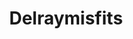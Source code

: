 ---
title: Delraymisfits
crosslinks:
- livven
- whowouldwin
- GirlsMirin
- meirl
- ShitAmericansSay
---